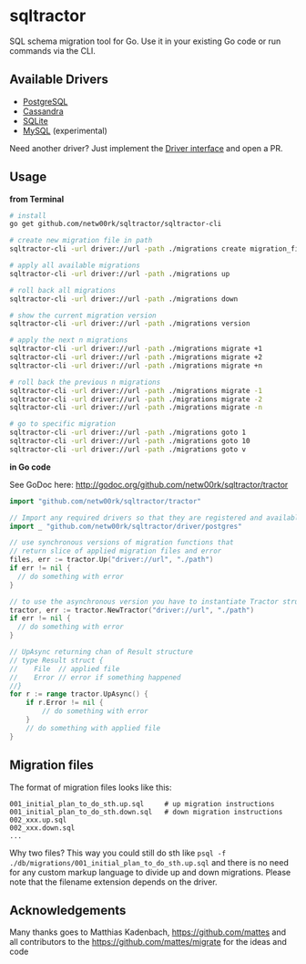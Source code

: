 # sqltractor

SQL schema migration tool for Go. Use it in your existing Go code or run commands via the CLI.

## Available Drivers

 * [PostgreSQL](https://github.com/netw00rk/sqltractor/tree/master/driver/postgres)
 * [Cassandra](https://github.com/netw00rk/sqltractor/tree/master/driver/cassandra)
 * [SQLite](https://github.com/netw00rk/sqltractor/tree/master/driver/sqlite3)
 * [MySQL](https://github.com/netw00rk/sqltractor/tree/master/driver/mysql) (experimental)

Need another driver? Just implement the [Driver interface](http://godoc.org/github.com/netw00rk/sqltractor/driver#Driver) and open a PR.

## Usage

**from Terminal**

```bash
# install
go get github.com/netw00rk/sqltractor/sqltractor-cli

# create new migration file in path
sqltractor-cli -url driver://url -path ./migrations create migration_file_xyz

# apply all available migrations
sqltractor-cli -url driver://url -path ./migrations up

# roll back all migrations
sqltractor-cli -url driver://url -path ./migrations down

# show the current migration version
sqltractor-cli -url driver://url -path ./migrations version

# apply the next n migrations
sqltractor-cli -url driver://url -path ./migrations migrate +1
sqltractor-cli -url driver://url -path ./migrations migrate +2
sqltractor-cli -url driver://url -path ./migrations migrate +n

# roll back the previous n migrations
sqltractor-cli -url driver://url -path ./migrations migrate -1
sqltractor-cli -url driver://url -path ./migrations migrate -2
sqltractor-cli -url driver://url -path ./migrations migrate -n

# go to specific migration
sqltractor-cli -url driver://url -path ./migrations goto 1
sqltractor-cli -url driver://url -path ./migrations goto 10
sqltractor-cli -url driver://url -path ./migrations goto v
```

**in Go code**

See GoDoc here: http://godoc.org/github.com/netw00rk/sqltractor/tractor

```go
import "github.com/netw00rk/sqltractor/tractor"

// Import any required drivers so that they are registered and available
import _ "github.com/netw00rk/sqltractor/driver/postgres"

// use synchronous versions of migration functions that
// return slice of applied migration files and error
files, err := tractor.Up("driver://url", "./path")
if err != nil {
  // do something with error
}

// to use the asynchronous version you have to instantiate Tractor structure
tractor, err := tractor.NewTractor("driver://url", "./path")
if err != nil {
  // do something with error
}

// UpAsync returning chan of Result structure
// type Result struct {
//    File  // applied file
//    Error // error if something happened
//}
for r := range tractor.UpAsync() {
    if r.Error != nil {
        // do something with error
    }
    // do something with applied file
}
```

## Migration files

The format of migration files looks like this:

```
001_initial_plan_to_do_sth.up.sql     # up migration instructions
001_initial_plan_to_do_sth.down.sql   # down migration instructions
002_xxx.up.sql
002_xxx.down.sql
...
```

Why two files? This way you could still do sth like 
``psql -f ./db/migrations/001_initial_plan_to_do_sth.up.sql`` and there is no
need for any custom markup language to divide up and down migrations. Please note
that the filename extension depends on the driver.


## Acknowledgements

Many thanks goes to Matthias Kadenbach, https://github.com/mattes and all contributors to the https://github.com/mattes/migrate for the ideas and code
